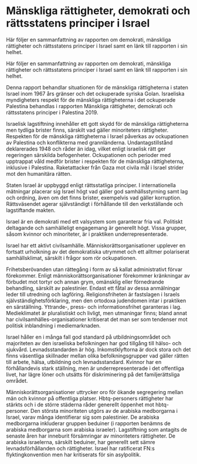 # Mänskliga rättigheter, demokrati och rättsstatens principer i Israel

Här följer en sammanfattning av rapporten om demokrati, mänskliga rättigheter och rättsstatens principer i Israel samt en länk till rapporten i sin helhet.

Här följer en sammanfattning av rapporten om demokrati, mänskliga rättigheter och rättsstatens principer i Israel samt en länk till rapporten i sin helhet.

Denna rapport behandlar situationen för de mänskliga rättigheterna i staten Israel inom 1967 års gränser och det ockuperade syriska Golan. Israeliska myndigheters respekt för de mänskliga rättigheterna i det ockuperade Palestina behandlas i rapporten Mänskliga rättigheter, demokrati och rättsstatens principer i Palestina 2019.

Israelisk lagstiftning innehåller ett gott skydd för de mänskliga rättigheterna men tydliga brister finns, särskilt vad gäller minoriteters rättigheter. Respekten för de mänskliga rättigheterna i Israel påverkas av ockupationen av Palestina och konflikterna med grannländerna. Undantagstillstånd deklarerades 1948 och råder än idag, vilket enligt israelisk rätt ger regeringen särskilda befogenheter. Ockupationen och perioder med upptrappat våld medför brister i respekten för de mänskliga rättigheterna, inklusive i Palestina. Raketattacker från Gaza mot civila mål i Israel strider mot den humanitära rätten.

Staten Israel är uppbyggd enligt rättsstatliga principer. I internationella mätningar placerar sig Israel högt vad gäller god samhällsstyrning samt lag och ordning, även om det finns brister, exempelvis vad gäller korruption. Rättsväsendet agerar självständigt i förhållande till den verkställande och lagstiftande makten.

Israel är en demokrati med ett valsystem som garanterar fria val. Politiskt deltagande och samhälleligt engagemang är generellt högt. Vissa grupper, såsom kvinnor och minoriteter, är i praktiken underrepresenterade.

Israel har ett aktivt civilsamhälle. Människorättsorganisationer upplever en fortsatt urholkning av det demokratiska utrymmet och ett alltmer polariserat samhällsklimat, särskilt i frågor som rör ockupationen.

Frihetsberövanden utan rättegång i form av så kallat administrativt förvar förekommer. Enligt människorättsorganisationer förekommer kränkningar av förbudet mot tortyr och annan grym, omänsklig eller förnedrande behandling, särskilt av palestinier. Endast ett fåtal av dessa anmälningar leder till utredning och lagföring. Religionsfriheten är fastslagen i Israels självständighetsförklaring, men den ortodoxa judendomen intar i praktiken en särställning. Yttrande-, press- och informationsfrihet garanteras i lag. Medieklimatet är pluralistiskt och livligt, men utmaningar finns; bland annat har civilsamhälles-organisationer kritiserat det man ser som tendenser mot politisk inblandning i mediemarknaden.

Israel håller en i många fall god standard på utbildningsområdet och majoriteten av den israeliska befolkningen har god tillgång till hälso- och sjukvård. Levnadsstandarden är hög. Inkomstklyftorna är dock stora och det finns väsentliga skillnader mellan olika befolkningsgrupper vad gäller rätten till arbete, hälsa, utbildning och levnadsstandard. Kvinnor har en förhållandevis stark ställning, men är underrepresenterade i det offentliga livet, har lägre löner och utsätts för diskriminering på det familjerättsliga området.

Människorättsorganisationer uttrycker oro för ökande segregering mellan män och kvinnor på offentliga platser. Hbtq-personers rättigheter har stärkts och i de större städerna råder generellt öppenhet mot hbtq-personer. Den största minoriteten utgörs av de arabiska medborgarna i Israel, varav många identifierar sig som palestinier. De arabiska medborgarna inkluderar gruppen beduiner (i rapporten benämns de arabiska medborgarna som arabiska israeler). Lagstiftning som antagits de senaste åren har inneburit försämringar av minoriteters rättigheter. De arabiska israelerna, särskilt beduiner, har generellt sett sämre levnadsförhållanden och rättigheter. Israel har ratificerat FN:s flyktingkonvention men har kritiserats för sin asylpolitik.
